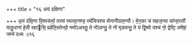 +++
title = "१६ अयं दक्षिणा"

+++
अ॒यं द॑क्षि॒णा वि॒श्वक॑र्मा॒ तस्य॑ रथस्व॒नश्च॒ रथे॑चित्रश्च सेनानीग्राम॒ण्यौ। मे॒न॒का च॑ सहज॒न्या चा॑प्स॒रसौ॑ यातु॒धाना॑ हे॒ती रक्षा॑सि॒ प्रहे॑ति॒स्तेभ्यो॒ नमो॑ऽअस्तु॒ ते नो॑ऽवन्तु॒ ते नो॑ मृडयन्तु॒ ते यं द्वि॒ष्मो यश्च॑ नो॒ द्वेष्टि॒ तमे॑षां॒ जम्भे॑ दध्मः ॥१६
